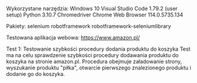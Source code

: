 Wykorzystane narzędzia:
Windows 10
Visual Studio Code 1.79.2 (user setup)
Python 3.10.7
Chromedriver
Chrome Web Browser 114.0.5735.134 

Pakiety:
selenium 
robotframework 
robotframework-seleniumlibrary

Testowana aplikacja webowa:
https://www.amazon.pl/

Test 1: Testowanie szybkości procedury dodania produktu do koszyka
Test ma na celu sprawdzenie szybkości procedury dodawania produktu do koszyka na stronie amazon.pl. Procedura obejmuje załadowanie strony, wyszukanie produktu "piłka", otwarcie pierwszego znalezionego produktu i dodanie go do koszyka.


